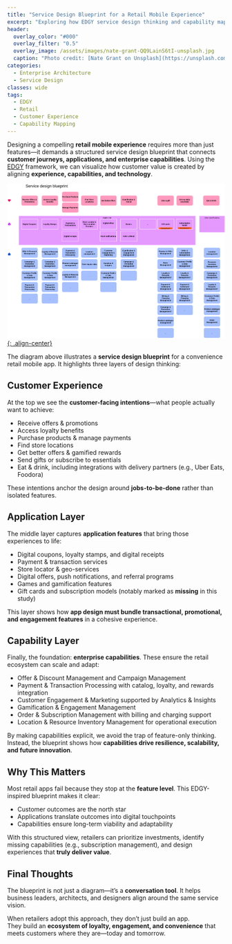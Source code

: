 ```yaml
---
title: "Service Design Blueprint for a Retail Mobile Experience"
excerpt: "Exploring how EDGY service design thinking and capability mapping shape the next generation of retail apps."
header:
  overlay_color: "#000"
  overlay_filter: "0.5"
  overlay_image: /assets/images/nate-grant-QQ9LainS6tI-unsplash.jpg
  caption: "Photo credit: [Nate Grant on Unsplash](https://unsplash.com)"
categories:
  - Enterprise Architecture
  - Service Design
classes: wide
tags:
  - EDGY
  - Retail
  - Customer Experience
  - Capability Mapping
---
```


Designing a compelling **retail mobile experience** requires more than just features—it demands a structured service design blueprint that connects **customer journeys, applications, and enterprise capabilities**. Using the [EDGY](https://intersection.group/edgy) framework, we can visualize how customer value is created by aligning **experience, capabilities, and technology**.

[![styled-image](/assets/images/Convenvience-Mobile.png "Retail CX Service Design"){: .align-center}](/assets/images/Convenvience-Mobile.png "Retail CX Service Design")

The diagram above illustrates a **service design blueprint** for a convenience retail mobile app. It highlights three layers of design thinking:


## Customer Experience
At the top we see the **customer-facing intentions**—what people actually want to achieve:

- Receive offers & promotions  
- Access loyalty benefits  
- Purchase products & manage payments  
- Find store locations  
- Get better offers & gamified rewards  
- Send gifts or subscribe to essentials  
- Eat & drink, including integrations with delivery partners (e.g., Uber Eats, Foodora)

These intentions anchor the design around **jobs-to-be-done** rather than isolated features.


## Application Layer
The middle layer captures **application features** that bring those experiences to life:

- Digital coupons, loyalty stamps, and digital receipts  
- Payment & transaction services  
- Store locator & geo-services  
- Digital offers, push notifications, and referral programs  
- Games and gamification features  
- Gift cards and subscription models (notably marked as **missing** in this study)

This layer shows how **app design must bundle transactional, promotional, and engagement features** in a cohesive experience.


## Capability Layer
Finally, the foundation: **enterprise capabilities**. These ensure the retail ecosystem can scale and adapt:

- Offer & Discount Management and Campaign Management  
- Payment & Transaction Processing with catalog, loyalty, and rewards integration  
- Customer Engagement & Marketing supported by Analytics & Insights  
- Gamification & Engagement Management  
- Order & Subscription Management with billing and charging support  
- Location & Resource Inventory Management for operational execution  

By making capabilities explicit, we avoid the trap of feature-only thinking. Instead, the blueprint shows how **capabilities drive resilience, scalability, and future innovation**.


## Why This Matters
Most retail apps fail because they stop at the **feature level**. This EDGY-inspired blueprint makes it clear:  

- Customer outcomes are the north star  
- Applications translate outcomes into digital touchpoints  
- Capabilities ensure long-term viability and adaptability  

With this structured view, retailers can prioritize investments, identify missing capabilities (e.g., subscription management), and design experiences that **truly deliver value**.


## Final Thoughts
The blueprint is not just a diagram—it’s a **conversation tool**. It helps business leaders, architects, and designers align around the same service vision.  

When retailers adopt this approach, they don’t just build an app.  
They build an **ecosystem of loyalty, engagement, and convenience** that meets customers where they are—today and tomorrow.
